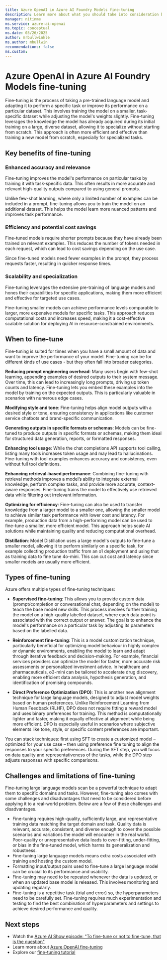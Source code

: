 ```yaml
---
title: Azure OpenAI in Azure AI Foundry Models fine-tuning 
description: Learn more about what you should take into consideration before fine-tuning with Azure OpenAI 
manager: nitinme
ms.service: azure-ai-openai
ms.topic: conceptual 
ms.date: 03/26/2025
author: mrbullwinkle
ms.author: mbullwin
recommendations: false
ms.custom:
---
```


# Azure OpenAI in Azure AI Foundry Models fine-tuning 

Fine-tuning is the process of taking a pre-trained language model and adapting it to perform a specific task or improve its performance on a particular dataset. This involves training the model on a smaller, task-specific dataset while adjusting the model's weights slightly. Fine-tuning leverages the knowledge the model has already acquired during its initial training on a large, diverse dataset, allowing it to specialize without starting from scratch. This approach is often more efficient and effective than training a new model from scratch, especially for specialized tasks. 

## Key benefits of fine-tuning

### Enhanced accuracy and relevance

Fine-tuning improves the model's performance on particular tasks by training it with task-specific data. This often results in more accurate and relevant high-quality outputs compared to using general prompts. 

Unlike few-shot learning, where only a limited number of examples can be included in a prompt, fine-tuning allows you to train the model on an additional dataset. This helps the model learn more nuanced patterns and improves task performance. 

### Efficiency and potential cost savings

Fine-tuned models require shorter prompts because they have already been trained on relevant examples. This reduces the number of tokens needed in each request, which can lead to cost savings depending on the use case. 

Since fine-tuned models need fewer examples in the prompt, they process requests faster, resulting in quicker response times. 

### Scalability and specialization

Fine-tuning leverages the extensive pre-training of language models and hones their capabilities for specific applications, making them more efficient and effective for targeted use cases. 

Fine-tuning smaller models can achieve performance levels comparable to larger, more expensive models for specific tasks. This approach reduces computational costs and increases speed, making it a cost-effective scalable solution for deploying Al in resource-constrained environments. 

## When to fine-tune

Fine-tuning is suited for times when you have a small amount of data and want to improve the performance of your model. Fine-tuning can be for different kinds of use cases - but they often fall into broader categories. 

**Reducing prompt engineering overhead**: Many users begin with few-shot learning, appending examples of desired outputs to their system message. Over time, this can lead to increasingly long prompts, driving up token counts and latency. Fine-tuning lets you embed these examples into the model by training on the expected outputs. This is particularly valuable in scenarios with numerous edge cases.

**Modifying style and tone**: Fine-tuning helps align model outputs with a desired style or tone, ensuring consistency in applications like customer service chatbots and brand-specific communication.

**Generating outputs in specific formats or schemas**: Models can be fine-tuned to produce outputs in specific formats or schemas, making them ideal for structured data generation, reports, or formatted responses.

**Enhancing tool usage**: While the chat completions API supports tool calling, listing many tools increases token usage and may lead to hallucinations. Fine-tuning with tool examples enhances accuracy and consistency, even without full tool definitions.

**Enhancing retrieval-based performance**: Combining fine-tuning with retrieval methods improves a model’s ability to integrate external knowledge, perform complex tasks, and provide more accurate, context-aware responses. Fine-tuning trains the model to effectively use retrieved data while filtering out irrelevant information.

**Optimizing for efficiency**: Fine-tuning can also be used to transfer knowledge from a larger model to a smaller one, allowing the smaller model to achieve similar task performance with lower cost and latency. For example, production data from a high-performing model can be used to fine-tune a smaller, more efficient model. This approach helps scale AI solutions while maintaining quality and reducing computational overhead.

**Distillation**: Model Distillation uses a large model's outputs to fine-tune a smaller model, allowing it to perform similarly on a specific task, for example collecting production traffic from an o1 deployment and using that as training data to fine tune 4o-mini. This can cut cost and latency since smaller models are usually more efficient. 

## Types of fine-tuning

Azure offers multiple types of fine-tuning techniques:

* **Supervised fine-tuning**: This allows you to provide custom data (prompt/completion or conversational chat, depending on the model) to teach the base model new skills. This process involves further training the model on a high-quality labelled dataset, where each data point is associated with the correct output or answer. The goal is to enhance the model's performance on a particular task by adjusting its parameters based on the labelled data.

* **Reinforcement fine-tuning**: This is a model customization technique, particularly beneficial for optimizing model behaviour in highly complex or dynamic environments, enabling the model to learn and adapt through iterative feedback and decision-making. For example, financial services providers can optimize the model for faster, more accurate risk assessments or personalized investment advice. In healthcare and pharmaceuticals, o3-mini can be tailored to accelerate drug discovery, enabling more efficient data analysis, hypothesis generation, and identification of promising compounds.

* **Direct Preference Optimization (DPO)**: This is another new alignment technique for large language models, designed to adjust model weights based on human preferences. Unlike Reinforcement Learning from Human Feedback (RLHF), DPO does not require fitting a reward model and uses binary preferences for training. This method is computationally lighter and faster, making it equally effective at alignment while being more efficient. DPO is especially useful in scenarios where subjective elements like tone, style, or specific content preferences are important.

You can stack techniques: first using SFT to create a customized model – optimized for your use case – then using preference fine tuning to align the responses to your specific preferences. During the SFT step, you will focus on data quality and representativeness of the tasks, while the DPO step adjusts responses with specific comparisons. 

## Challenges and limitations of fine-tuning

Fine-tuning large language models scan be a powerful technique to adapt them to specific domains and tasks. However, fine-tuning also comes with some challenges and disadvantages that need to be considered before applying it to a real-world problem. Below are a few of these challenges and disadvantages. 

- Fine-tuning requires high-quality, sufficiently large, and representative training data matching the target domain and task. Quality data is relevant, accurate, consistent, and diverse enough to cover the possible scenarios and variations the model will encounter in the real world. Poor-quality or unrepresentative data leads to over-fitting, under-fitting, or bias in the fine-tuned model, which harms its generalization and robustness.
- Fine-tuning large language models means extra costs associated with training and hosting the custom model.
- Formatting input/output pairs used to fine-tune a large language model can be crucial to its performance and usability.
- Fine-tuning may need to be repeated whenever the data is updated, or when an updated base model is released. This involves monitoring and updating regularly.
- Fine-tuning is a repetitive task (trial and error) so, the hyperparameters need to be carefully set. Fine-tuning requires much experimentation and testing to find the best combination of hyperparameters and settings to achieve desired performance and quality.

## Next steps

- Watch the [Azure AI Show episode: "To fine-tune or not to fine-tune, that is the question"](https://www.youtube.com/watch?v=0Jo-z-MFxJs)
- Learn more about [Azure OpenAI fine-tuning](../how-to/fine-tuning.md)
- Explore our [fine-tuning tutorial](../tutorials/fine-tune.md)

